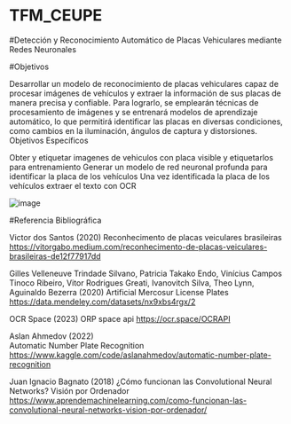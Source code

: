 # TFM_CEUPE

#Detección y Reconocimiento Automático de Placas Vehiculares mediante Redes Neuronales


#Objetivos

Desarrollar un modelo de reconocimiento de placas vehiculares capaz de procesar imágenes de vehículos  y extraer la información de sus placas de manera precisa y confiable. Para lograrlo, se emplearán técnicas de procesamiento de imágenes y se entrenará modelos de aprendizaje automático, lo que permitirá identificar las placas en diversas condiciones, como cambios en la iluminación, ángulos de captura y distorsiones.
Objetivos Específicos

Obter y etiquetar imagenes de vehiculos con placa visible  y etiquetarlos para entrenamiento
Generar un modelo de red neuronal profunda para identificar la placa de los vehículos
Una vez identificada la placa de los vehículos extraer el texto con OCR


![image](https://github.com/rensi3rn/TFM_CEUPE/assets/67809699/3162a403-9986-4a35-97e7-fc3549c0c27e)

#Referencia Bibliográfica

Victor dos Santos (2020)
Reconhecimento de placas veiculares brasileiras
https://vitorgabo.medium.com/reconhecimento-de-placas-veiculares-brasileiras-de12f77917dd

Gilles Velleneuve Trindade Silvano, Patricia Takako Endo, Vinícius Campos Tinoco Ribeiro, Vitor Rodrigues Greati, Ivanovitch Silva, Theo Lynn, Aguinaldo Bezerra (2020)  Artificial Mercosur License Plates
https://data.mendeley.com/datasets/nx9xbs4rgx/2

OCR Space (2023) 
ORP space api 
https://ocr.space/OCRAPI

Aslan  Ahmedov (2022)  
Automatic Number Plate Recognition 
https://www.kaggle.com/code/aslanahmedov/automatic-number-plate-recognition

Juan Ignacio Bagnato (2018)
¿Cómo funcionan las Convolutional Neural Networks? Visión por Ordenador
https://www.aprendemachinelearning.com/como-funcionan-las-convolutional-neural-networks-vision-por-ordenador/

